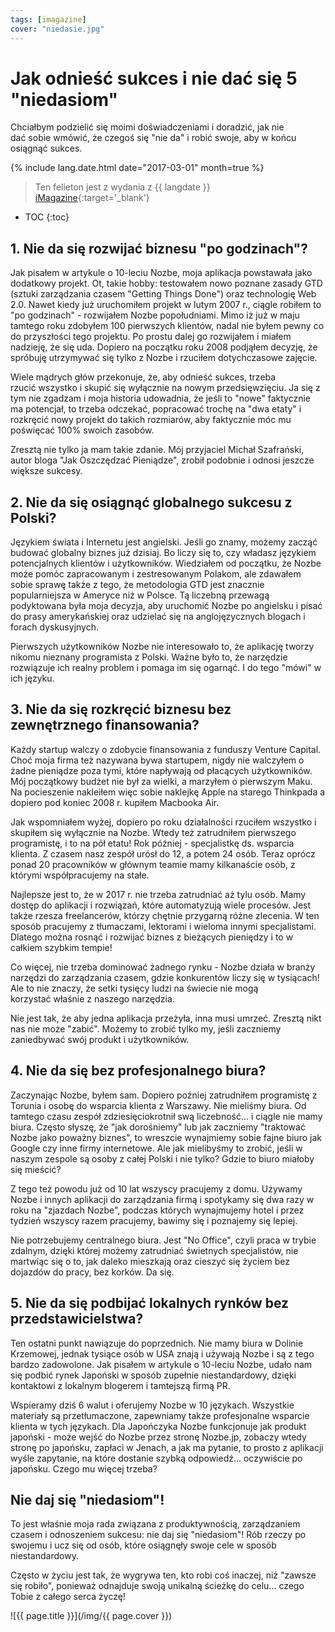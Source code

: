 ```yaml
---
tags: [imagazine]
cover: "niedasie.jpg"
---
```



# Jak odnieść sukces i nie dać się 5 "niedasiom"

Chciałbym podzielić się moimi doświadczeniami i doradzić, jak nie dać sobie wmówić, że czegoś się "nie da" i robić swoje, aby w końcu osiągnąć sukces.

<!--More-->

{% include lang.date.html date="2017-03-01" month=true %}

> Ten felieton jest z wydania z {{ langdate }} [iMagazine](https://imagazine.pl){:target='_blank'}

* TOC
{:toc}

## 1. Nie da się rozwijać biznesu "po godzinach"?

Jak pisałem w artykule o 10-leciu Nozbe, moja aplikacja powstawała jako dodatkowy projekt. Ot, takie hobby: testowałem nowo poznane zasady GTD (sztuki zarządzania czasem "Getting Things Done") oraz technologię Web 2.0. Nawet kiedy już uruchomiłem projekt w lutym 2007 r., ciągle robiłem to "po godzinach" - rozwijałem Nozbe popołudniami. Mimo iż już w maju tamtego roku zdobyłem 100 pierwszych klientów, nadal nie byłem pewny co do przyszłości tego projektu. Po prostu dalej go rozwijałem i miałem nadzieję, że się uda. Dopiero na początku roku 2008 podjąłem decyzję, że spróbuję utrzymywać się tylko z Nozbe i rzuciłem  dotychczasowe zajęcie.

Wiele mądrych głów przekonuje, że, aby odnieść sukces, trzeba rzucić wszystko i skupić się wyłącznie na nowym przedsięwzięciu. Ja się z tym nie zgadzam i moja historia udowadnia, że jeśli to "nowe" faktycznie ma potencjał, to trzeba odczekać, popracować trochę na "dwa etaty" i rozkręcić nowy projekt do takich rozmiarów, aby faktycznie móc mu poświęcać 100% swoich zasobów.

Zresztą nie tylko ja mam takie zdanie. Mój przyjaciel Michał Szafrański, autor bloga "Jak Oszczędzać Pieniądze", zrobił podobnie i odnosi jeszcze większe sukcesy.

## 2. Nie da się osiągnąć globalnego sukcesu z Polski?

Językiem świata i Internetu jest angielski. Jeśli go znamy, możemy zacząć budować globalny biznes już dzisiaj. Bo liczy się to, czy władasz językiem potencjalnych klientów i użytkowników. Wiedziałem od początku, że Nozbe może pomóc zapracowanym i zestresowanym Polakom, ale zdawałem sobie sprawę także z tego, że metodologia GTD jest znacznie popularniejsza w Ameryce niż w Polsce. Tą liczebną przewagą podyktowana była moja decyzja, aby uruchomić Nozbe po angielsku i pisać do prasy amerykańskiej oraz udzielać się na anglojęzycznych blogach i forach dyskusyjnych.

Pierwszych użytkowników Nozbe nie interesowało to, że aplikację tworzy nikomu nieznany programista z Polski. Ważne było to, że narzędzie rozwiązuje ich realny problem i pomaga im się ogarnąć. I do tego "mówi" w ich języku.

## 3. Nie da się rozkręcić biznesu bez zewnętrznego finansowania?

Każdy startup walczy o zdobycie finansowania z funduszy Venture Capital. Choć moja firma też nazywana bywa startupem, nigdy nie walczyłem o żadne pieniądze poza tymi, które napływają od płacących użytkowników. Mój początkowy budżet nie był za wielki, a marzyłem o pierwszym Maku. Na pocieszenie nakleiłem więc sobie naklejkę Apple na starego Thinkpada a dopiero pod koniec 2008 r. kupiłem Macbooka Air.

Jak wspomniałem wyżej, dopiero po roku działalności rzuciłem wszystko i skupiłem się wyłącznie na Nozbe. Wtedy też zatrudniłem pierwszego programistę, i to na pół etatu! Rok później - specjalistkę ds. wsparcia klienta. Z czasem nasz zespół urósł do 12, a potem 24 osób. Teraz oprócz ponad 20 pracowników w głównym teamie mamy kilkanaście osób, z którymi współpracujemy na stałe.

Najlepsze jest to, że w 2017 r. nie trzeba zatrudniać aż tylu osób. Mamy dostęp do aplikacji i rozwiązań, które automatyzują wiele procesów. Jest także rzesza freelancerów, którzy chętnie przygarną różne zlecenia. W ten sposób pracujemy z tłumaczami, lektorami i wieloma innymi specjalistami. Dlatego można rosnąć i rozwijać biznes z bieżących pieniędzy i to w całkiem szybkim tempie!

Co więcej, nie trzeba dominować żadnego rynku - Nozbe działa w branży narzędzi do zarządzania czasem, gdzie konkurentów liczy się w tysiącach! Ale to nie znaczy, że setki tysięcy ludzi na świecie nie mogą korzystać właśnie z naszego narzędzia.

Nie jest tak, że aby jedna aplikacja przeżyła, inna musi umrzeć. Zresztą nikt nas nie może "zabić". Możemy to zrobić tylko my, jeśli zaczniemy zaniedbywać swój produkt i użytkowników.

## 4. Nie da się bez profesjonalnego biura?

Zaczynając Nozbe, byłem sam. Dopiero poźniej zatrudniłem programistę z Torunia i osobę do wsparcia klienta z Warszawy. Nie mieliśmy biura. Od tamtego czasu zespół zdziesięciokrotnił swą liczebność... i ciągle nie mamy biura. Często słyszę, że "jak dorośniemy" lub jak zaczniemy "traktować Nozbe jako poważny biznes", to wreszcie wynajmiemy sobie fajne biuro jak Google czy inne firmy internetowe. Ale jak mielibyśmy to zrobić, jeśli w naszym zespole są osoby z całej Polski i nie tylko? Gdzie to biuro miałoby się mieścić?

Z tego też powodu już od 10 lat wszyscy pracujemy z domu. Używamy Nozbe i innych aplikacji do zarządzania firmą i spotykamy się dwa razy w roku na "zjazdach Nozbe", podczas których wynajmujemy hotel i przez tydzień wszyscy razem pracujemy, bawimy się i poznajemy się lepiej.

Nie potrzebujemy centralnego biura. Jest "No Office", czyli praca w trybie zdalnym, dzięki której możemy zatrudniać świetnych specjalistów, nie martwiąc się o to, jak daleko mieszkają oraz cieszyć się życiem bez dojazdów do pracy, bez korków. Da się.

## 5. Nie da się podbijać lokalnych rynków bez przedstawicielstwa?

Ten ostatni punkt nawiązuje do poprzednich. Nie mamy biura w Dolinie Krzemowej, jednak tysiące osób w USA znają i używają Nozbe i są z tego bardzo zadowolone. Jak pisałem w artykule o 10-leciu Nozbe, udało nam się podbić rynek Japoński w sposób zupełnie niestandardowy, dzięki kontaktowi z lokalnym blogerem i tamtejszą firmą PR.

Wspieramy dziś 6 walut i oferujemy Nozbe w 10 językach. Wszystkie materiały są przetłumaczone, zapewniamy także profesjonalne wsparcie klienta w tych językach. Dla Japończyka Nozbe funkcjonuje jak produkt japoński - może wejść do Nozbe przez stronę Nozbe.jp, zobaczy wtedy stronę po japońsku, zapłaci w Jenach, a jak ma pytanie, to prosto z aplikacji wyśle zapytanie, na które dostanie szybką odpowiedź... oczywiście po japońsku. Czego mu więcej trzeba?

## Nie daj się "niedasiom"!

To jest właśnie moja rada związana z produktywnością, zarządzaniem czasem i odnoszeniem sukcesu: nie daj się "niedasiom"! Rób rzeczy po swojemu i ucz się od osób, które osiągnęły swoje cele w sposób niestandardowy.

Często w życiu jest tak, że wygrywa ten, kto robi coś inaczej, niż "zawsze się robiło", ponieważ odnajduje swoją unikalną ścieżkę do celu... czego Tobie z całego serca życzę!











![{{ page.title }}](/img/{{ page.cover }})

[n]: https://michael.gratis/nozbe_pl